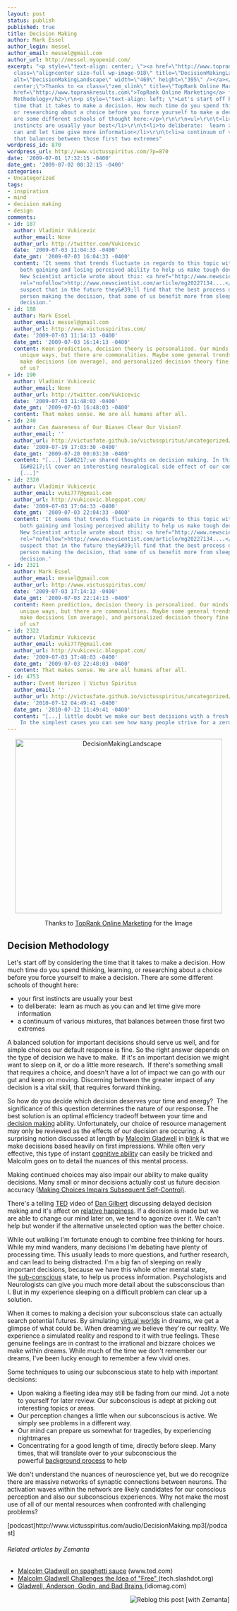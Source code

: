 ```yaml
---
layout: post
status: publish
published: true
title: Decision Making
author: Mark Essel
author_login: messel
author_email: messel@gmail.com
author_url: http://messel.myopenid.com/
excerpt: "<p style=\"text-align: center; \"><a href=\"http://www.toprankmarketing.com/\"><img
  class=\"aligncenter size-full wp-image-918\" title=\"DecisionMakingLandscape\" src=\"{{ site.url }}/assets/2009/07/DecisionMakingLandscape.jpg\"
  alt=\"DecisionMakingLandscape\" width=\"469\" height=\"395\" /></a></p>\r\n<p style=\"text-align:
  center;\">Thanks to <a class=\"zem_slink\" title=\"TopRank Online Marketing\" rel=\"homepage\"
  href=\"http://www.toprankresults.com\">TopRank Online Marketing</a> for the Image</p>\r\n\r\n<h2>Decision
  Methodology</h2>\r\n<p style=\"text-align: left; \">Let's start off by considering the
  time that it takes to make a decision. How much time do you spend thinking, learning,
  or researching about a choice before you force yourself to make a decision. There
  are some different schools of thought here:</p>\r\n\r\n<ul>\r\n\t<li>your first
  instincts are usually your best</li>\r\n\t<li>to deliberate:  learn as much as you
  can and let time give more information</li>\r\n\t<li>a continuum of various mixtures,
  that balances between those first two extremes"
wordpress_id: 870
wordpress_url: http://www.victusspiritus.com/?p=870
date: '2009-07-01 17:32:15 -0400'
date_gmt: '2009-07-02 00:32:15 -0400'
categories:
- Uncategorized
tags:
- inspiration
- mind
- decision making
- design
comments:
- id: 187
  author: Vladimir Vukicevic
  author_email: None
  author_url: http://twitter.com/Vukicevic
  date: '2009-07-03 11:04:33 -0400'
  date_gmt: '2009-07-03 16:04:33 -0400'
  content: 'It seems that trends fluctuate in regards to this topic with the subconscious
    both gaining and losing perceived ability to help us make tough decisions. A recent
    New Scientist article wrote about this: <a href="http://www.newscientist.com/article/mg20227134.500-sleeping-on-a-complex-decision-may-be-a-bad-choice.html"
    rel="nofollow">http://www.newscientist.com/article/mg20227134....</a><br><br>I
    suspect that in the future they&#39;ll find that the best process depends on the
    person making the decision, that some of us benefit more from sleeping on an important
    decision.'
- id: 188
  author: Mark Essel
  author_email: messel@gmail.com
  author_url: http://www.victusspiritus.com/
  date: '2009-07-03 11:14:13 -0400'
  date_gmt: '2009-07-03 16:14:13 -0400'
  content: Keen prediction, decision theory is personalized. Our minds do work in
    unique ways, but there are commonalities. Maybe some general trends to help us
    make decisions (on average), and personalized decision theory fine tuned for each
    of us?
- id: 190
  author: Vladimir Vukicevic
  author_email: None
  author_url: http://twitter.com/Vukicevic
  date: '2009-07-03 11:48:03 -0400'
  date_gmt: '2009-07-03 16:48:03 -0400'
  content: That makes sense. We are all humans after all.
- id: 240
  author: Can Awareness of Our Biases Clear Our Vision?
  author_email: ''
  author_url: http://victusfate.github.io/victusspiritus/uncategorized/2009/07/19/can-awareness-of-our-biases-clear-our-vision/
  date: '2009-07-19 17:03:30 -0400'
  date_gmt: '2009-07-20 00:03:30 -0400'
  content: "[...] I&#8217;ve shared thoughts on decision making. In this instance
    I&#8217;ll cover an interesting neuralogical side effect of our conscious mind,
    [...]"
- id: 2320
  author: Vladimir Vukicevic
  author_email: vuki777@gmail.com
  author_url: http://vukicevic.blogspot.com/
  date: '2009-07-03 17:04:33 -0400'
  date_gmt: '2009-07-03 22:04:33 -0400'
  content: 'It seems that trends fluctuate in regards to this topic with the subconscious
    both gaining and losing perceived ability to help us make tough decisions. A recent
    New Scientist article wrote about this: <a href="http://www.newscientist.com/article/mg20227134.500-sleeping-on-a-complex-decision-may-be-a-bad-choice.html"
    rel="nofollow">http://www.newscientist.com/article/mg20227134....</a><br><br>I
    suspect that in the future they&#39;ll find that the best process depends on the
    person making the decision, that some of us benefit more from sleeping on an important
    decision.'
- id: 2321
  author: Mark Essel
  author_email: messel@gmail.com
  author_url: http://www.victusspiritus.com/
  date: '2009-07-03 17:14:13 -0400'
  date_gmt: '2009-07-03 22:14:13 -0400'
  content: Keen prediction, decision theory is personalized. Our minds do work in
    unique ways, but there are commonalities. Maybe some general trends to help us
    make decisions (on average), and personalized decision theory fine tuned for each
    of us?
- id: 2322
  author: Vladimir Vukicevic
  author_email: vuki777@gmail.com
  author_url: http://vukicevic.blogspot.com/
  date: '2009-07-03 17:48:03 -0400'
  date_gmt: '2009-07-03 22:48:03 -0400'
  content: That makes sense. We are all humans after all.
- id: 4753
  author: Event Horizon | Victus Spiritus
  author_email: ''
  author_url: http://victusfate.github.io/victusspiritus/uncategorized/2010/07/12/event-horizon/
  date: '2010-07-12 04:49:41 -0400'
  date_gmt: '2010-07-12 11:49:41 -0400'
  content: "[...] little doubt we make our best decisions with a fresh mental state.
    In the simplest cases you can see how many people strive for a zero [...]"
---
```

<p style="text-align: center; "><a href="http://www.toprankmarketing.com/"><img class="aligncenter size-full wp-image-918" title="DecisionMakingLandscape" src="{{ site.url }}/assets/2009/07/DecisionMakingLandscape.jpg" alt="DecisionMakingLandscape" width="469" height="395" /></a></p>
<p style="text-align: center;">Thanks to <a class="zem_slink" title="TopRank Online Marketing" rel="homepage" href="http://www.toprankresults.com">TopRank Online Marketing</a> for the Image</p>
<h2>Decision Methodology</h2>
<p style="text-align: left; ">Let's start off by considering the time that it takes to make a decision. How much time do you spend thinking, learning, or researching about a choice before you force yourself to make a decision. There are some different schools of thought here:</p>
<ul>
<li>your first instincts are usually your best</li>
<li>to deliberate:  learn as much as you can and let time give more information</li>
<li>a continuum of various mixtures, that balances between those first two extremes<a id="more"></a><a id="more-870"></a></li>
</ul>
<p>A balanced solution for important decisions should serve us well, and for simple choices our default response is fine. So the right answer depends on the type of decision we have to make.  If it's an important decision we might want to sleep on it, or do a little more research.  If there's something small that requires a choice, and doesn't have a lot of impact we can go with our gut and keep on moving. Discerning between the greater impact of any decision is a vital skill, that requires forward thinking.</p>
<p>So how do you decide which decision deserves your time and energy?  The significance of this question determines the nature of our response. The best solution is an optimal efficiency tradeoff between your time and <a class="zem_slink" title="Decision making" rel="wikipedia" href="http://en.wikipedia.org/wiki/Decision_making">decision making</a> ability. Unfortunately, our choice of resource management may only be reviewed as the effects of our decision are occuring. A surprising notion discussed at length by <a class="zem_slink" title="Malcolm Gladwell" rel="wikipedia" href="http://en.wikipedia.org/wiki/Malcolm_Gladwell">Malcolm Gladwell</a> in <a href="http://www.gladwell.com/blink/index.html">blink</a> is that we make decisions based heavily on first impressions. While often very effective, this type of instant <a class="zem_slink" title="Cognition" rel="wikipedia" href="http://en.wikipedia.org/wiki/Cognition">cognitive ability</a> can easily be tricked and Malcolm goes on to detail the nuances of this mental process.</p>
<p>Making continued choices may also impair our ability to make quality decisions. Many small or minor decisions actually cost us future decision accuracy (<a href="http://www.apa.org/journals/releases/psp945883.pdf">Making Choices Impairs Subsequent Self-Control)</a>.</p>
<p>There's a telling <a class="zem_slink" title="TED (conference)" rel="wikipedia" href="http://en.wikipedia.org/wiki/TED_%28conference%29">TED</a> video of <a class="zem_slink" title="Dan Gilbert (businessman)" rel="wikipedia" href="http://en.wikipedia.org/wiki/Dan_Gilbert_%28businessman%29">Dan Gilbert</a> discussing delayed decision making and it's affect on <a href="http://victusfate.github.io/victusspiritus/uncategorized/2009/05/31/satisfaction-versus-happiness/">relative happiness</a>. If a decision is made but we are able to change our mind later on, we tend to agonize over it. We can't help but wonder if the alternative unselected option was the better choice.</p>
<p style="text-align: left;">While out walking I'm fortunate enough to combine free thinking for hours. While my mind wanders, many decisions I'm debating have plenty of processing time. This usually leads to more questions, and further research, and can lead to being distracted. I'm a big fan of sleeping on really important decisions, because we have this whole other mental state, the <a title="Subconscious" rel="wikipedia" href="http://en.wikipedia.org/wiki/Subconscious">sub-conscious</a> state, to help us process information. Psychologists and Neurologists can give you much more detail about the subsconscious than I. But in my experience sleeping on a difficult problem can clear up a solution.</p>
<p style="text-align: left;">When it comes to making a decision your subconscious state can actually search potential futures. By simulating <a title="Virtual world" rel="wikipedia" href="http://en.wikipedia.org/wiki/Virtual_world">virtual worlds</a> in dreams, we get a glimpse of what could be. When dreaming we believe they're our reality. We experience a simulated reality and respond to it with true feelings. These genuine feelings are in contrast to the irrational and bizzare choices we make within dreams. While much of the time we don't remember our dreams, I've been lucky enough to remember a few vivid ones.</p>
<p style="text-align: left;">Some techniques to using our subconscious state to help with important decisions:</p>
<ul>
<li>Upon waking a fleeting idea may still be fading from our mind. Jot a note to yourself for later review. Our subconscious is adept at picking out interesting topics or areas.</li>
<li>Our perception changes a little when our subconscious is active. We simply see problems in a different way.</li>
<li>Our mind can prepare us somewhat for tragedies, by experiencing nightmares</li>
<li>Concentrating for a good length of time, directly before sleep. Many times, that will translate over to your subconscious the powerful <a title="Background process" rel="wikipedia" href="http://en.wikipedia.org/wiki/Background_process">background process</a> to help</li>
</ul>
<p style="text-align: left;">We don't understand the nuances of neuroscience yet, but we do recognize there are massive networks of synaptic connections between neurons. The activation waves within the network are likely candidates for our conscious perception and also our subconscious experiences. Why not make the most use of all of our mental resources when confronted with challenging problems?</p>
<p style="text-align: left; ">[podcast]http://www.victusspiritus.com/audio/DecisionMaking.mp3[/podcast]</p>
<p style="text-align: left; ">
<h6 class="zemanta-related-title" style="font-size:1em;">Related articles by Zemanta</h6>
<ul class="zemanta-article-ul">
<li class="zemanta-article-ul-li"><a href="http://www.ted.com/index.php/talks/malcolm_gladwell_on_spaghetti_sauce.html">Malcolm Gladwell on spaghetti sauce</a> (www.ted.com)</li>
<li class="zemanta-article-ul-li"><a href="http://tech.slashdot.org/story/09/06/30/2044224/Malcolm-Gladwell-Challenges-the-Idea-of-Free?from=rss"> Malcolm Gladwell Challenges the Idea of "Free" </a> (tech.slashdot.org)</li>
<li class="zemanta-article-ul-li"><a href="http://www.idiomag.com/peek/90863/pandora"> Gladwell, Anderson, Godin, and Bad Brains </a> (idiomag.com)</li>
</ul>
<div class="zemanta-pixie" style="margin-top: 10px; height: 15px;"><a class="zemanta-pixie-a" title="Reblog this post [with Zemanta]" href="http://reblog.zemanta.com/zemified/66e74802-c5ca-41d9-90e2-4616d2293cbb/"><img class="zemanta-pixie-img" style="border: none; float: right;" src="http://img.zemanta.com/reblog_e.png?x-id=66e74802-c5ca-41d9-90e2-4616d2293cbb" alt="Reblog this post [with Zemanta]" /></a><span class="zem-script more-related pretty-attribution"><script src="http://static.zemanta.com/readside/loader.js" type="text/javascript"></script></span></div>
